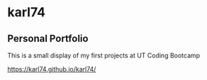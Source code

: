 # karl74
## Personal Portfolio

This is a small display of my first projects at UT Coding Bootcamp

https://karl74.github.io/karl74/

